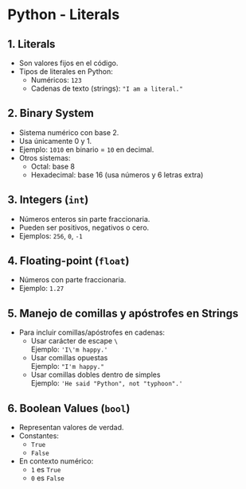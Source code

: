 # Python - Literals

## 1. Literals
- Son valores fijos en el código.
- Tipos de literales en Python:
  - Numéricos: `123`
  - Cadenas de texto (strings): `"I am a literal."`

## 2. Binary System
- Sistema numérico con base 2.
- Usa únicamente 0 y 1.
- Ejemplo: `1010` en binario = `10` en decimal.
- Otros sistemas:
  - Octal: base 8
  - Hexadecimal: base 16 (usa números y 6 letras extra)

## 3. Integers (`int`)
- Números enteros sin parte fraccionaria.
- Pueden ser positivos, negativos o cero.
- Ejemplos: `256`, `0`, `-1`

## 4. Floating-point (`float`)
- Números con parte fraccionaria.
- Ejemplo: `1.27`

## 5. Manejo de comillas y apóstrofes en Strings
- Para incluir comillas/apóstrofes en cadenas:
  - Usar carácter de escape `\`  
    Ejemplo: `'I\'m happy.'`
  - Usar comillas opuestas  
    Ejemplo: `"I'm happy."`
  - Usar comillas dobles dentro de simples  
    Ejemplo: `'He said "Python", not "typhoon".'`

## 6. Boolean Values (`bool`)
- Representan valores de verdad.
- Constantes:
  - `True`
  - `False`
- En contexto numérico:
  - `1` es `True`
  - `0` es `False`
